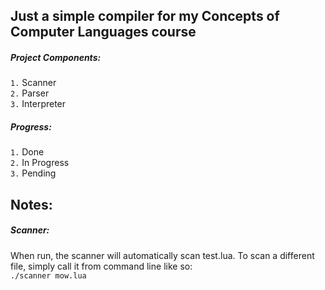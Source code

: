 ## Just a simple compiler for my Concepts of Computer Languages course

##### Project Components:
`1.` Scanner  
`2.` Parser  
`3.` Interpreter  

##### Progress:
`1.` Done  
`2.` In Progress  
`3.` Pending  

## Notes:  
##### Scanner:  
When run, the scanner will automatically scan test.lua. To scan a different file, simply call it from command line like so:  
`./scanner mow.lua`